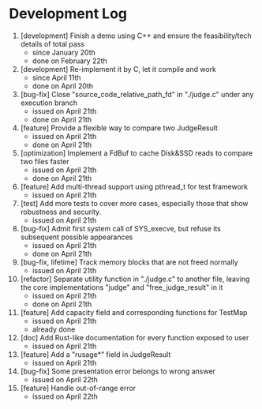 # Development Log
1. \[development\] Finish a demo using C++ and ensure the feasibility/tech details of total pass
    - since January 20th
    - done on February 22th
2. \[development\] Re-implement it by C, let it compile and work 
    - since April 11th
    - done on April 20th
3. \[bug-fix\] Close "source_code_relative_path_fd" in "./judge.c" under any execution branch 
    - issued on April 21th
    - done on April 21th
4. \[feature\] Provide a flexible way to compare two JudgeResult
    - issued on April 21th
    - done on April 21th
5. \[optimization\] Implement a FdBuf to cache Disk&SSD reads to compare two files faster
    - issued on April 21th
    - done on April 21th
6. \[feature\] Add multi-thread support using pthread_t for test framework
    - issued on April 21th
7. \[test\] Add more tests to cover more cases, especially those that show robustness and security.
    - issued on April 21th
8. \[bug-fix\] Admit first system call of SYS_execve, but refuse its subsequent possible appearances
    - issued on April 21th
    - done on April 21th
9. \[bug-fix, lifetime\] Track memory blocks that are not freed normally
    - issued on April 21th
10. \[refactor\] Separate utility function in "./judge.c" to another file, leaving the core implementations "judge" and "free_judge_result" in it
    - issued on April 21th
    - done on April 21th
11. \[feature\] Add capacity field and corresponding functions for TestMap
    - issued on April 21th
    - already done
12. \[doc\] Add Rust-like documentation for every function exposed to user
    - issued on April 21th 
13. \[feature\] Add a "rusage*" field in JudgeResult
    - issued on April 21th
14. \[bug-fix\] Some presentation error belongs to wrong answer
    - issued on April 22th
15. \[feature\] Handle out-of-range error
    - issued on April 22th
